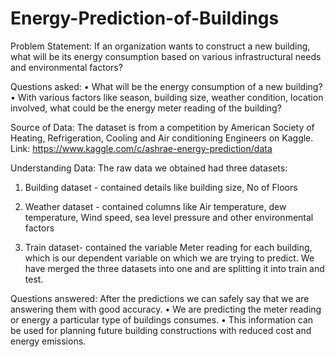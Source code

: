 # Energy-Prediction-of-Buildings
Problem Statement:
If an organization wants to construct a new building, what will be its energy consumption based on various infrastructural needs and environmental factors?

Questions asked:
•	What will be the energy consumption of a new building?
•	With various factors like season, building size, weather condition, location involved, what could be the energy meter reading of the building?

Source of Data:
The dataset is from a competition by American Society of Heating, Refrigeration, Cooling and Air conditioning Engineers on Kaggle. 
Link:  https://www.kaggle.com/c/ashrae-energy-prediction/data

Understanding Data: 
The raw data we obtained had three datasets:
1.	Building dataset - contained details like building size, No of Floors 

2.	Weather dataset - contained columns like Air temperature, dew temperature, Wind speed, sea level pressure and other environmental factors

3.	Train dataset- contained the variable Meter reading for each building, which is our dependent variable on which we are trying to predict. 
We have merged the three datasets into one and are splitting it into train and test.

Questions answered:
 After the predictions we can safely say that we are answering them with good accuracy.
•	We are predicting the meter reading or energy a particular type of buildings consumes.
•	This information can be used for planning future building constructions with reduced cost and energy emissions.
